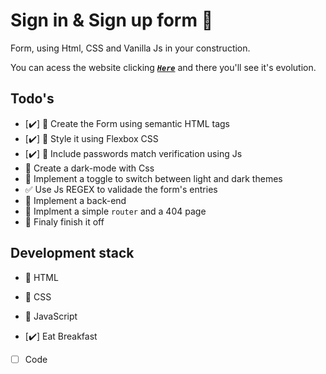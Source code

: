 # Sign in & Sign up form :page_facing_up:

Form, using Html, CSS and  Vanilla Js in your construction.

 You can acess the website clicking [***`Here`***](https://tas48.github.io/login-form/) and there you'll see it's evolution.



## Todo's

- [:heavy_check_mark:] :page_facing_up: Create the Form using semantic HTML tags 
- [:heavy_check_mark:] :lips: Style it using Flexbox CSS
- [:heavy_check_mark:] :key: Include passwords match verification using Js
- :crescent_moon: Create a dark-mode with Css
- :repeat: Implement a toggle to switch between light and dark themes
- :white_check_mark: Use Js REGEX to validade the form's entries
- :file_folder: Implement a back-end
- :round_pushpin: Implment a simple `router` and a 404 page
- :checkered_flag: Finaly finish it off

## Development stack
- :red_circle: HTML
- :red_circle: CSS
- :red_circle: JavaScript

- [:heavy_check_mark:] Eat Breakfast
- [ ] Code


